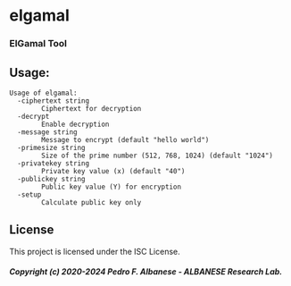 # elgamal
### ElGamal Tool 

## Usage:
```
Usage of elgamal:
  -ciphertext string
        Ciphertext for decryption
  -decrypt
        Enable decryption
  -message string
        Message to encrypt (default "hello world")
  -primesize string
        Size of the prime number (512, 768, 1024) (default "1024")
  -privatekey string
        Private key value (x) (default "40")
  -publickey string
        Public key value (Y) for encryption
  -setup
        Calculate public key only
```

## License
This project is licensed under the ISC License.

##### Copyright (c) 2020-2024 Pedro F. Albanese - ALBANESE Research Lab.
